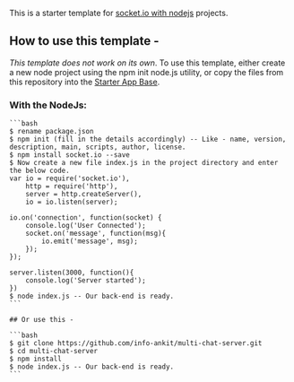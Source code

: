This is a starter template for [socket.io with nodejs](https://socket.io/) projects.

## How to use this template -

*This template does not work on its own*. To use this template, either create a new node project using the npm init node.js utility, or copy the files from this repository into the [Starter App Base](https://github.com/info-ankit/multi-chat-server.git).

### With the NodeJs:

	```bash
	$ rename package.json
	$ npm init (fill in the details accordingly) -- Like - name, version, description, main, scripts, author, license.
	$ npm install socket.io --save
	$ Now create a new file index.js in the project directory and enter the below code.
	var io = require('socket.io'),
		http = require('http'),
		server = http.createServer(),
		io = io.listen(server);

	io.on('connection', function(socket) {
		console.log('User Connected');
		socket.on('message', function(msg){
			io.emit('message', msg);
		});
	});

	server.listen(3000, function(){
		console.log('Server started');
	})
	$ node index.js -- Our back-end is ready.
	```
	
	## Or use this -
	
	```bash
	$ git clone https://github.com/info-ankit/multi-chat-server.git
	$ cd multi-chat-server
	$ npm install
	$ node index.js -- Our back-end is ready.
	```